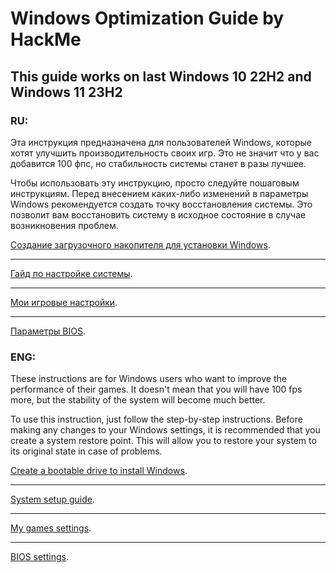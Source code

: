 # Windows Optimization Guide by **HackMe**
## This guide works on last Windows 10 22H2 and Windows 11 23H2

### RU:
Эта инструкция предназначена для пользователей Windows, которые хотят улучшить производительность своих игр. Это не значит что у вас добавится 100 фпс, но стабильность системы станет в разы лучшее.

Чтобы использовать эту инструкцию, просто следуйте пошаговым инструкциям. Перед внесением каких-либо изменений в параметры Windows рекомендуется создать точку восстановления системы. Это позволит вам восстановить систему в исходное состояние в случае возникновения проблем.

[Создание загрузочного накопителя для установки Windows](https://github.com/HackMeGG/windows11-setup/blob/main/readme_install_ru.md).
___
[Гайд по настройке системы](https://github.com/HackMeGG/windows11-setup/blob/main/readme-ru.md).
___
[Мои игровые настройки](https://github.com/HackMeGG/windows11-setup/blob/main/readme-game-setup.md).
___
[Параметры BIOS](https://github.com/HackMeGG/windows11-setup/blob/main/readme-bios.md).

### ENG:
These instructions are for Windows users who want to improve the performance of their games. It doesn't mean that you will have 100 fps more, but the stability of the system will become much better.

To use this instruction, just follow the step-by-step instructions. Before making any changes to your Windows settings, it is recommended that you create a system restore point. This will allow you to restore your system to its original state in case of problems.

[Create a bootable drive to install Windows](https://github.com/HackMeGG/windows11-setup/blob/main/readme_install_eng.md).
___
[System setup guide](https://github.com/HackMeGG/windows11-setup/blob/main/readme-eng.md).
___
[My games settings](https://github.com/HackMeGG/windows11-setup/blob/main/readme-game-setup.md).
___
[BIOS settings](https://github.com/HackMeGG/windows11-setup/blob/main/readme-bios.md).
